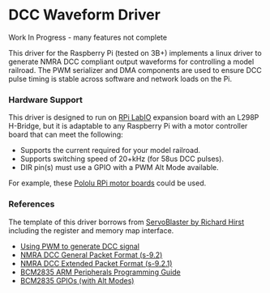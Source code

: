 DCC Waveform Driver
===================

Work In Progress - many features not complete

This driver for the Raspberry Pi (tested on 3B+) implements a linux driver to
generate NMRA DCC compliant output waveforms for controlling a model railroad.
The PWM serializer and DMA components are used to ensure DCC pulse timing is
stable across software and network loads on the Pi.

### Hardware Support

This driver is designed to run on [RPi LabIO](https://github.com/ihartwig/rpi-labio) 
expansion board with an L298P H-Bridge, but it is adaptable
to any Raspberry Pi with a motor controller board that can meet the following:

* Supports the current required for your model railroad.
* Supports switching speed of 20+kHz (for 58us DCC pulses).
* DIR pin(s) must use a GPIO with a PWM Alt Mode available.

For example, these [Pololu RPi motor boards](https://www.pololu.com/product/2761)
could be used.

### References

The template of this driver borrows from [ServoBlaster by Richard Hirst](https://github.com/richardghirst/PiBits/tree/master/ServoBlaster)
including the register and memory map interface.

* [Using PWM to generate DCC signal](https://github.com/keybuk/SignalBox/wiki/Using-PWM-to-generate-DCC-signal)
* [NMRA DCC General Packet Format (s-9.2)](https://www.nmra.org/sites/default/files/s-92-2004-07.pdf)
* [NMRA DCC Extended Packet Format (s-9.2.1)](https://www.nmra.org/sites/default/files/s-9.2.1_2012_07.pdf)
* [BCM2835 ARM Peripherals Programming Guide](https://www.raspberrypi.org/app/uploads/2012/02/BCM2835-ARM-Peripherals.pdf)
* [BCM2835 GPIOs (with Alt Modes)](https://elinux.org/RPi_BCM2835_GPIOs)
